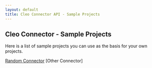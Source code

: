 ```yaml
---
layout: default
title: Cleo Connector API - Sample Projects
---
```

## Cleo Connector  - Sample Projects

Here is a list of sample projects you can use as the basis for your own projects.

[Random Connector](https://github.com/jthielens/connector-random)
[Other Connector]
